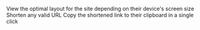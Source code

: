<!-- Setup for Tailwind CSS -->

<!-- install node -->

<!-- npm install -D tailwindcss postcss autoprefixer -->

<!-- npm install vite -->

<!-- package.json -->
<!-- "scripts":{
    "start":"vite"
} -->

<!-- npx tailwindcss init -->

<!-- NOw,tailwind.config.js will be created -->




<!-- About Project -->
View the optimal layout for the site depending on their device's screen size
Shorten any valid URL
Copy the shortened link to their clipboard in a single click